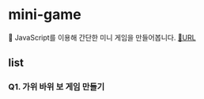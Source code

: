 # mini-game

🧩 JavaScript를 이용해 간단한 미니 게임을 만들어봅니다. [🔗URL](https://nurimeansworld.github.io/mini-game/)

## list

### Q1. 가위 바위 보 게임 만들기
